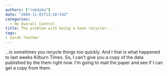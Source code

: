 ```yaml
---
authors: ["robdyke"]
date: "2004-11-01T13:10:54Z"
categories:
  - No Overall Control
title: The problem with being a keen recycler...
tags:
- Sarah Teather
---
```

...is sometimes you recycle things too quickly. And I that is what happened to last weeks Kilburn Times. So, I can't give you a copy of the data published by the them right now. I'm going to mail the paper and see if I can get a copy from them.
